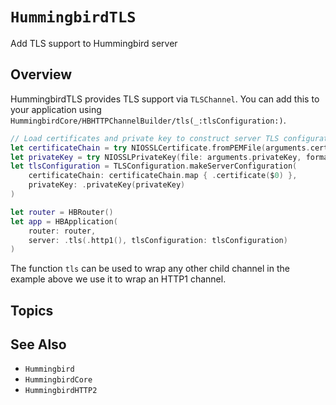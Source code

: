 # ``HummingbirdTLS``

Add TLS support to Hummingbird server

## Overview

HummingbirdTLS provides TLS support via ``TLSChannel``. You can add this to your application using ``HummingbirdCore/HBHTTPChannelBuilder/tls(_:tlsConfiguration:)``.

```swift
// Load certificates and private key to construct server TLS configuration
let certificateChain = try NIOSSLCertificate.fromPEMFile(arguments.certificateChain)
let privateKey = try NIOSSLPrivateKey(file: arguments.privateKey, format: .pem)
let tlsConfiguration = TLSConfiguration.makeServerConfiguration(
    certificateChain: certificateChain.map { .certificate($0) },
    privateKey: .privateKey(privateKey)
)

let router = HBRouter()
let app = HBApplication(
    router: router,
    server: .tls(.http1(), tlsConfiguration: tlsConfiguration)
)
```

The function `tls` can be used to wrap any other child channel in the example above we use it to wrap an HTTP1 channel.

## Topics

## See Also

- ``Hummingbird``
- ``HummingbirdCore``
- ``HummingbirdHTTP2``